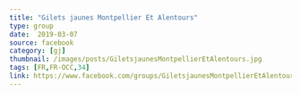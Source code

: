 ```yaml
---
title: "Gilets jaunes Montpellier Et Alentours"
type: group
date:  2019-03-07
source: facebook
category: [gj]
thumbnail: /images/posts/GiletsjaunesMontpellierEtAlentours.jpg
tags: [FR,FR-OCC,34]
link: https://www.facebook.com/groups/GiletsjaunesMontpellierEtAlentours/
---
```

